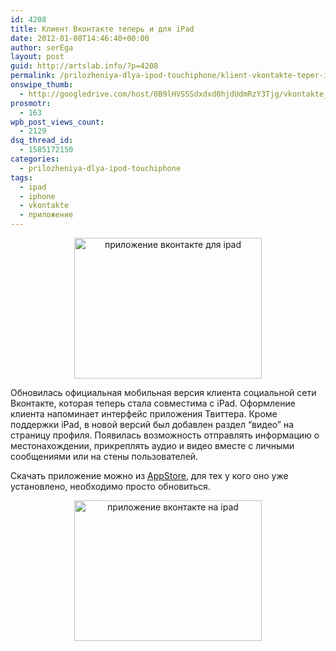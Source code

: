 ```yaml
---
id: 4208
title: Клиент Вконтакте теперь и для iPad
date: 2012-01-08T14:46:40+00:00
author: serEga
layout: post
guid: http://artslab.info/?p=4208
permalink: /prilozheniya-dlya-ipod-touchiphone/klient-vkontakte-teper-i-dlya-ipad/
onswipe_thumb:
  - http://googledrive.com/host/0B9lHVSSSdxdxd0hjdUdmRzY3Tjg/vkontakte_ipad_app3.png
prosmotr:
  - 163
wpb_post_views_count:
  - 2129
dsq_thread_id:
  - 1585172150
categories:
  - prilozheniya-dlya-ipod-touchiphone
tags:
  - ipad
  - iphone
  - vkontakte
  - приложение
---
```

<center>
  <a href="http://googledrive.com/host/0B9lHVSSSdxdxd0hjdUdmRzY3Tjg/vkontakte_ipad_app3.png"><img src="http://googledrive.com/host/0B9lHVSSSdxdxd0hjdUdmRzY3Tjg/vkontakte_ipad_app3-300x225.png" alt="приложение вконтакте для ipad" title="vkontakte_ipad_app3" width="300" height="225" class="alignnone size-medium wp-image-4212" /></a>
</center>

Обновилась официальная мобильная версия клиента социальной сети Вконтакте, которая теперь стала совместима с iPad. Оформление клиента напоминает интерфейс приложения Твиттера. Кроме поддержки iPad, в новой версий был добавлен раздел &#8220;видео&#8221; на страницу профиля. Появилась возможность отправлять информацию о местонахождении, прикреплять аудио и видео вместе с личными сообщениями или на стены пользователей.

Скачать приложение можно из [AppStore](http://itunes.apple.com/ru/app/vkontakte/id427948430?mt=8), для тех у кого оно уже установлено, необходимо просто обновиться.

<center>
  <a href="http://googledrive.com/host/0B9lHVSSSdxdxd0hjdUdmRzY3Tjg/vkontakte_ipad_app.png"><img src="http://googledrive.com/host/0B9lHVSSSdxdxd0hjdUdmRzY3Tjg/vkontakte_ipad_app-300x225.png" alt="приложение вконтакте на ipad" title="vkontakte_ipad_app" width="300" height="225" class="alignnone size-medium wp-image-4214" srcset="http://googledrive.com/host/0B9lHVSSSdxdxd0hjdUdmRzY3Tjg/vkontakte_ipad_app-300x225.png 300w, http://googledrive.com/host/0B9lHVSSSdxdxd0hjdUdmRzY3Tjg/vkontakte_ipad_app.png 1024w" sizes="(max-width: 300px) 100vw, 300px" /></a>
</center></center>